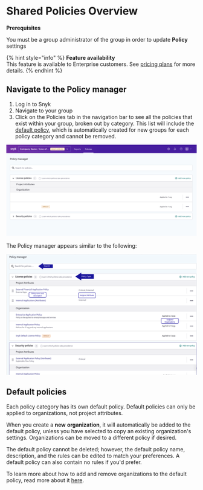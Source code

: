 # Shared Policies Overview

**Prerequisites**

You must be a group administrator of the group in order to update **Policy** settings

{% hint style="info" %}
**Feature availability**  
This feature is available to Enterprise customers. See [pricing plans](https://snyk.io/plans/) for more details.
{% endhint %}

## Navigate to the Policy manager

1. Log in to Snyk 
2. Navigate to your group
3. Click on the Policies tab in the navigation bar to see all the policies that exist within your group, broken out by category. This list will include the [default policy](shared-policies-overview.md#default-policies), which is automatically created for new groups for each policy category and cannot be removed.

![](../../.gitbook/assets/screen_shot_2021-08-11_at_2.15.48_pm.png)

The Policy manager appears similar to the following:

![](../../.gitbook/assets/screenshot_2021-03-26_at_11.04.50_am.png)

## Default policies

Each policy category has its own default policy. Default policies can only be applied to organizations, not project attributes.

When you create a **new** **organization**, it will automatically be added to the default policy, unless you have selected to copy an existing organization's settings. Organizations can be moved to a different policy if desired.

The default policy cannot be deleted; however, the default policy name, description, and the rules can be edited to match your preferences. A default policy can also contain no rules if you'd prefer.

To learn more about how to add and remove organizations to the default policy, read more about it [here](https://docs.snyk.io/fixing-and-prioritizing-issues/policies/assign-a-policy-to-organizations).



